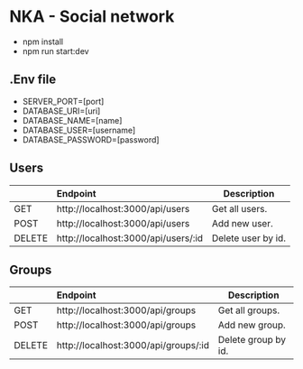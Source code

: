 # NKA - Social network

+ npm install
+ npm run start:dev

## .Env file
+ SERVER_PORT=[port]
+ DATABASE_URI=[uri]
+ DATABASE_NAME=[name]
+ DATABASE_USER=[username]
+ DATABASE_PASSWORD=[password]

## Users
|           |Endpoint                                | Description|
| :-----     |:-------------|                           -----|
| GET       | http://localhost:3000/api/users           | Get all users.     |
| POST      | http://localhost:3000/api/users           |   Add new user.    |
| DELETE    | http://localhost:3000/api/users/:id       |    Delete user by id. |

## Groups
|           |Endpoint                                | Description|
| :-----     |:-------------|                           -----|
| GET       | http://localhost:3000/api/groups           | Get all groups.     |
| POST      | http://localhost:3000/api/groups           |   Add new group.    |
| DELETE    | http://localhost:3000/api/groups/:id       |    Delete group by id. |
